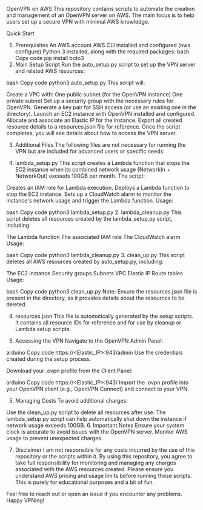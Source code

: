 OpenVPN on AWS
This repository contains scripts to automate the creation and management of an OpenVPN server on AWS. The main focus is to help users set up a secure VPN with minimal AWS knowledge.

Quick Start
1. Prerequisites
An AWS account
AWS CLI installed and configured (aws configure)
Python 3 installed, along with the required packages:
bash
Copy code
pip install boto3
2. Main Setup Script
Run the auto_setup.py script to set up the VPN server and related AWS resources:

bash
Copy code
python3 auto_setup.py
This script will:

Create a VPC with:
One public subnet (for the OpenVPN instance)
One private subnet
Set up a security group with the necessary rules for OpenVPN.
Generate a key pair for SSH access (or use an existing one in the directory).
Launch an EC2 instance with OpenVPN installed and configured.
Allocate and associate an Elastic IP for the instance.
Export all created resource details to a resources.json file for reference.
Once the script completes, you will see details about how to access the VPN server.

3. Additional Files
The following files are not necessary for running the VPN but are included for advanced users or specific needs:

1. lambda_setup.py
This script creates a Lambda function that stops the EC2 instance when its combined network usage (NetworkIn + NetworkOut) exceeds 100GB per month. The script:

Creates an IAM role for Lambda execution.
Deploys a Lambda function to stop the EC2 instance.
Sets up a CloudWatch alarm to monitor the instance's network usage and trigger the Lambda function.
Usage:

bash
Copy code
python3 lambda_setup.py
2. lambda_cleanup.py
This script deletes all resources created by the lambda_setup.py script, including:

The Lambda function
The associated IAM role
The CloudWatch alarm
Usage:

bash
Copy code
python3 lambda_cleanup.py
3. clean_up.py
This script deletes all AWS resources created by auto_setup.py, including:

The EC2 instance
Security groups
Subnets
VPC
Elastic IP
Route tables
Usage:

bash
Copy code
python3 clean_up.py
Note: Ensure the resources.json file is present in the directory, as it provides details about the resources to be deleted.

4. resources.json
This file is automatically generated by the setup scripts. It contains all resource IDs for reference and for use by cleanup or Lambda setup scripts.

4. Accessing the VPN
Navigate to the OpenVPN Admin Panel:

arduino
Copy code
https://<Elastic_IP>:943/admin
Use the credentials created during the setup process.

Download your .ovpn profile from the Client Panel:

arduino
Copy code
https://<Elastic_IP>:943/
Import the .ovpn profile into your OpenVPN client (e.g., OpenVPN Connect) and connect to your VPN.

5. Managing Costs
To avoid additional charges:

Use the clean_up.py script to delete all resources after use.
The lambda_setup.py script can help automatically shut down the instance if network usage exceeds 100GB.
6. Important Notes
Ensure your system clock is accurate to avoid issues with the OpenVPN server.
Monitor AWS usage to prevent unexpected charges.


7. Disclaimer
I am not responsible for any costs incurred by the use of this repository or the scripts within it. By using this repository, you agree to take full responsibility for monitoring and managing any charges associated with the AWS resources created. Please ensure you understand AWS pricing and usage limits before running these scripts. This is purely for educational purposes and a bit of fun.

Feel free to reach out or open an issue if you encounter any problems. Happy VPNing!